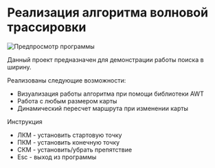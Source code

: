 # Реализация алгоритма волновой трассировки

![Предпросмотр программы](LeeAlgorithm.gif)

Данный проект предназначен для демонстрации работы поиска в ширину.

Реализованы следующие возможности:
* Визуализация работы алгоритма при помощи библиотеки AWT
* Работа с любым размером карты
* Динамический пересчет маршрута при изменении карты

Инструкция
* ЛКМ - установить стартовую точку
* ПКМ - установить конечную точку
* СКМ - установить/убрать препятствие
* Esc - выход из программы